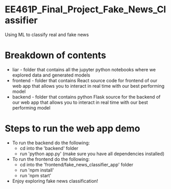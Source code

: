 # EE461P_Final_Project_Fake_News_Classifier
Using ML to classify real and fake news

# Breakdown of contents
* liar - folder that contains all the jupyter python notebooks where we explored data and generated models
* frontend - folder that contains React source code for frontend of our web app that allows you to interact in real time with our best performing model
* backend - folder that contains python Flask source for the backend of our web app that allows you to interact in real time with our best performing model

# Steps to run the web app demo
* To run the backend do the following:
    * cd into the 'backend' folder
    * run 'python app.py' (make sure you have all dependencies installed)
* To run the frontend do the following:
    * cd into the 'frontend/fake_news_classifier_app' folder
    * run 'npm install'
    * run 'npm start'
* Enjoy exploring fake news classification!
